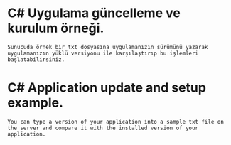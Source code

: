# C# Uygulama güncelleme ve kurulum örneği.

    Sunucuda örnek bir txt dosyasına uygulamanızın sürümünü yazarak uygulamanızın yüklü versiyonu ile karşılaştırıp bu işlemleri başlatabilirsiniz.


# C# Application update and setup example.
    You can type a version of your application into a sample txt file on the server and compare it with the installed version of your application.